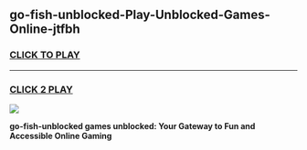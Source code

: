 
## go-fish-unblocked-Play-Unblocked-Games-Online-jtfbh
<h3>
<a href="https://premium76.site?title=go-fish-unblocked&ref=25A">CLICK TO PLAY</a></h3>
<hr>

<h3>
<a href="https://premium76.site?title=go-fish-unblocked&ref=25A">CLICK 2 PLAY</a>
  
</h3>

<a href="https://premium76.site?title=go-fish-unblocked&ref=25A"><img src="https://clearcache.store/games.png"></a>


**go-fish-unblocked games unblocked: Your Gateway to Fun and Accessible Online Gaming**
